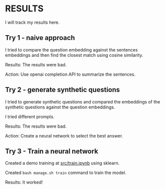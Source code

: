 # RESULTS

I will track my results here.

## Try 1 - naive approach

I tried to compare the question embedding against the sentences embeddings and then find the closest match using cosine similarity.

Results: The results were bad.

Action: Use openai completion API to summarize the sentences.

## Try 2 - generate synthetic questions

I tried to generate synthetic questions and compared the embeddings of the synthetic questions against the question embeddings.

I tried different prompts.

Results: The results were bad.

Action: Create a neural network to select the best answer.

## Try 3 - Train a neural network

Created a demo training at [src/train.ipynb](./src/train.ipynb) using sklearn.

Created `bash manage.sh train` command to train the model.

Results: It worked!
